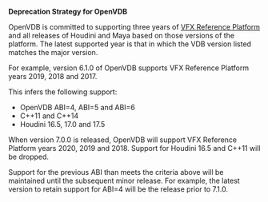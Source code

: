 **Deprecation Strategy for OpenVDB**

OpenVDB is committed to supporting three years of
[VFX Reference Platform](http://www.vfxplatform.com/) and all releases of
Houdini and Maya based on those versions of the platform. The latest supported
year is that in which the VDB version listed matches the major version.

For example, version 6.1.0 of OpenVDB supports VFX Reference Platform years
2019, 2018 and 2017.

This infers the following support:

* OpenVDB ABI=4, ABI=5 and ABI=6
* C++11 and C++14
* Houdini 16.5, 17.0 and 17.5

When version 7.0.0 is released, OpenVDB will support VFX Reference Platform
years 2020, 2019 and 2018. Support for Houdini 16.5 and C++11 will be dropped.

Support for the previous ABI than meets the criteria above will be maintained
until the subsequent minor release. For example, the latest version to retain
support for ABI=4 will be the release prior to 7.1.0.
